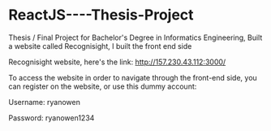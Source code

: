 # ReactJS----Thesis-Project
Thesis / Final Project for Bachelor's Degree in Informatics Engineering, Built a website called Recognisight, I built the front end side

Recognisight website, here's the link: http://157.230.43.112:3000/

To access the website in order to navigate through the front-end side, you can register on the website, or use this dummy account:

Username: ryanowen

Password: ryanowen1234
